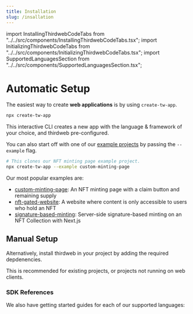 ```yaml
---
title: Installation
slug: /insallation
---
```


import InstallingThirdwebCodeTabs from "../../src/components/InstallingThirdwebCodeTabs.tsx";
import InitializingThirdwebCodeTabs from "../../src/components/InitializingThirdwebCodeTabs.tsx";
import SupportedLanguagesSection from "../../src/components/SupportedLanguagesSection.tsx";

# Automatic Setup

The easiest way to create **web applications** is by using `create-tw-app`.

```bash
npx create-tw-app
```

This interactive CLI creates a new app with the language & framework of your choice, and thirdweb pre-configured.

You can also start off with one of our [example projects](/examples) by passing the `--example` flag.

```bash
# This clones our NFT minting page example project.
npx create-tw-app --example custom-minting-page
```

Our most popular examples are:

- [custom-minting-page](https://github.com/thirdweb-example/custom-minting-page): An NFT minting page with a claim button and remaining supply
- [nft-gated-website](https://github.com/thirdweb-example/nft-gated-website): A website where content is only accessible to users who hold an NFT
- [signature-based-minting](https://github.com/thirdweb-example/signature-based-minting): Server-side signature-based minting on an NFT Collection with Next.js

## Manual Setup

Alternatively, install thirdweb in your project by adding the required depdenencies.

This is recommended for existing projects, or projects not running on web clients.

<InstallingThirdwebCodeTabs />

### SDK References

We also have getting started guides for each of our supported languages:

<SupportedLanguagesSection />
